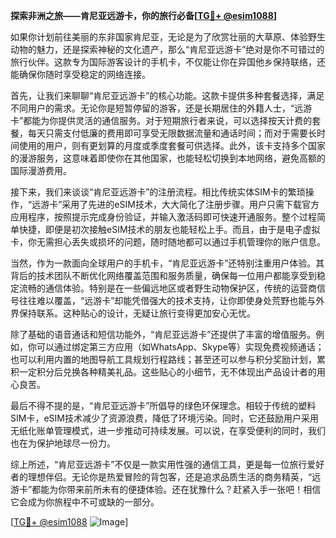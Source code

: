 **探索非洲之旅——肯尼亚远游卡，你的旅行必备[[TG💪+ @esim1088](https://t.me/s/esim1088)]**

如果你计划前往美丽的东非国家肯尼亚，无论是为了欣赏壮丽的大草原、体验野生动物的魅力，还是探索神秘的文化遗产，那么“肯尼亚远游卡”绝对是你不可错过的旅行伙伴。这款专为国际游客设计的手机卡，不仅能让你在异国他乡保持联络，还能确保你随时享受稳定的网络连接。

首先，让我们来聊聊“肯尼亚远游卡”的核心功能。这款卡提供多种套餐选择，满足不同用户的需求。无论你是短暂停留的游客，还是长期居住的外籍人士，“远游卡”都能为你提供灵活的通信服务。对于短期旅行者来说，可以选择按天计费的套餐，每天只需支付低廉的费用即可享受无限数据流量和通话时间；而对于需要长时间使用的用户，则有更划算的月度或季度套餐可供选择。此外，该卡支持多个国家的漫游服务，这意味着即使你在其他国家，也能轻松切换到本地网络，避免高额的国际漫游费用。

接下来，我们来谈谈“肯尼亚远游卡”的注册流程。相比传统实体SIM卡的繁琐操作，“远游卡”采用了先进的eSIM技术，大大简化了注册步骤。用户只需下载官方应用程序，按照提示完成身份验证，并输入激活码即可快速开通服务。整个过程简单快捷，即便是初次接触eSIM技术的朋友也能轻松上手。而且，由于是电子虚拟卡，你无需担心丢失或损坏的问题，随时随地都可以通过手机管理你的账户信息。

当然，作为一款面向全球用户的手机卡，“肯尼亚远游卡”还特别注重用户体验。其背后的技术团队不断优化网络覆盖范围和服务质量，确保每一位用户都能享受到稳定流畅的通信体验。特别是在一些偏远地区或者野生动物保护区，传统的运营商信号往往难以覆盖，“远游卡”却能凭借强大的技术支持，让你即使身处荒野也能与外界保持联系。这种贴心的设计，无疑让旅行变得更加安心无忧。

除了基础的语音通话和短信功能外，“肯尼亚远游卡”还提供了丰富的增值服务。例如，你可以通过绑定第三方应用（如WhatsApp、Skype等）实现免费视频通话；也可以利用内置的地图导航工具规划行程路线；甚至还可以参与积分奖励计划，累积一定积分后兑换各种精美礼品。这些贴心的小细节，无不体现出产品设计者的用心良苦。

最后不得不提的是，“肯尼亚远游卡”所倡导的绿色环保理念。相较于传统的塑料SIM卡，eSIM技术减少了资源浪费，降低了环境污染。同时，它还鼓励用户采用无纸化账单管理模式，进一步推动可持续发展。可以说，在享受便利的同时，我们也在为保护地球尽一份力。

综上所述，“肯尼亚远游卡”不仅是一款实用性强的通信工具，更是每一位旅行爱好者的理想伴侣。无论你是热爱冒险的背包客，还是追求品质生活的商务精英，“远游卡”都能为你带来前所未有的便捷体验。还在犹豫什么？赶紧入手一张吧！相信它会成为你旅程中不可或缺的一部分。

[[TG💪+ @esim1088](https://t.me/s/esim1088) ![Image](https://i.postimg.cc/4NQfJmqS/Snipaste-2025-05-13-00-14-12.png)]